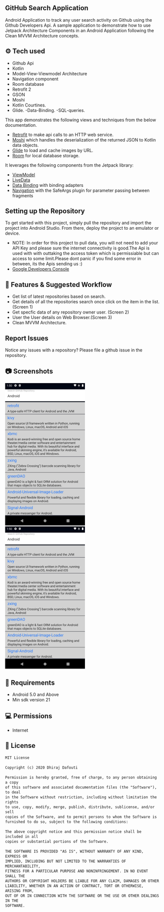 ## GitHub Search Application

Android Application to track any user search activity on Github  using the Github Developers Api. A sample application to demonstrate how to use Jetpack Architecture Components in an Android Application following the Clean MVVM Architecture concepts.

## ⚙ Tech used
- Github Api
- Kotlin
- Model-View-Viewmodel Architecture
- Navigation component
- Room database
- Retrofit 2
- GSON
- Moshi
- Kotlin Courtines.
- Glide.
-Data-Binding.
-SQL-queries.

This app demonstrates the following views and techniques from the below documentation.

* [Retrofit](https://square.github.io/retrofit/) to make api calls to an HTTP web service.
* [Moshi](https://github.com/square/moshi) which handles the deserialization of the returned JSON to Kotlin data objects. 
* [Glide](https://bumptech.github.io/glide/) to load and cache images by URL.
* [Room](https://developer.android.com/training/data-storage/room) for local database storage.
  
It leverages the following components from the Jetpack library:

* [ViewModel](https://developer.android.com/topic/libraries/architecture/viewmodel)
* [LiveData](https://developer.android.com/topic/libraries/architecture/livedata)
* [Data Binding](https://developer.android.com/topic/libraries/data-binding/) with binding adapters
* [Navigation](https://developer.android.com/topic/libraries/architecture/navigation/) with the SafeArgs plugin for parameter passing between fragments


## Setting up the Repository

To get started with this project, simply pull the repository and import the project into Android Studio. From there, deploy the project to an emulator or device. 

* NOTE: In order for this project to pull data, you will not need to add your API Key and please sure the internet connectivity is good.The Api is used with with outtaking the access token which is permissiable but can access to some limit.Please dont panic if you find some error in between, its the Apis sending us :)
* [Google Developers Console](https://console.developers.google.com/)

## 🚀 Features & Suggested Workflow
- Get list of latest repositories based on search.
- Get details of all the repositories search once click on the item in the list.(Screen 1)
- Get specfic data of any repository owner user. (Screen 2)
- User the User details on Web Browser.(Screen 3)
- Clean MVVM Architecture.



## Report Issues
Notice any issues with a repository? Please file a github issue in the repository.

## 📷 Screenshots
<img src ="./screensort/Screenshot_1627978813.png" width="260" />
<img src ="./screensort/Screenshot_1627978813.png" width="260" />


## 🎯 Requirements
- Android 5.0 and Above
- Min sdk version 21

## 💻 Permissions
- Internet


## 📝 License

```
MIT License

Copyright (c) 2020 Dhiraj Dafouti

Permission is hereby granted, free of charge, to any person obtaining a copy
of this software and associated documentation files (the "Software"), to deal
in the Software without restriction, including without limitation the rights
to use, copy, modify, merge, publish, distribute, sublicense, and/or sell
copies of the Software, and to permit persons to whom the Software is
furnished to do so, subject to the following conditions:

The above copyright notice and this permission notice shall be included in all
copies or substantial portions of the Software.

THE SOFTWARE IS PROVIDED "AS IS", WITHOUT WARRANTY OF ANY KIND, EXPRESS OR
IMPLIED, INCLUDING BUT NOT LIMITED TO THE WARRANTIES OF MERCHANTABILITY,
FITNESS FOR A PARTICULAR PURPOSE AND NONINFRINGEMENT. IN NO EVENT SHALL THE
AUTHORS OR COPYRIGHT HOLDERS BE LIABLE FOR ANY CLAIM, DAMAGES OR OTHER
LIABILITY, WHETHER IN AN ACTION OF CONTRACT, TORT OR OTHERWISE, ARISING FROM,
OUT OF OR IN CONNECTION WITH THE SOFTWARE OR THE USE OR OTHER DEALINGS IN THE
SOFTWARE.
```




